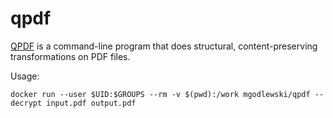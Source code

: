 # qpdf

[QPDF](http://qpdf.sourceforge.net/) is a command-line program that does structural, content-preserving transformations on PDF files. 

Usage:

```
docker run --user $UID:$GROUPS --rm -v $(pwd):/work mgodlewski/qpdf --decrypt input.pdf output.pdf
```
